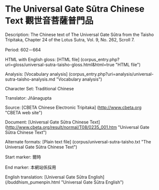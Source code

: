 # The Universal Gate Sūtra Chinese Text 觀世音菩薩普門品

Description: The Chinese text of The Universal Gate Sūtra from the Taisho Tripitaka, 
Chapter 24 of the Lotus Sutra, Vol. 9, No. 262, Scroll 7.

Period: 602－664

HTML with English gloss: [HTML file] (corpus_entry.php?uri=gloss/universal-sutra-taisho-gloss.html&html=true "HTML file")

Analysis: [Vocabulary analysis] (corpus_entry.php?uri=analysis/universal-sutra-taisho-analysis.md "Vocabulary analysis")

Character Set: Traditional Chinese

Translator: Jñānagupta

Source: [CBETA Chinese Electronic Tripitaka] (http://www.cbeta.org "CBETA web site")

Document: [Universal Gate Sūtra Chinese Text] (http://www.cbeta.org/result/normal/T08/0235_001.htm "Universal Gate Sūtra Chinese Text")

Alternate formats: [Plain text file] (corpus/universal-sutra-taisho.txt "The Universal Gate Sūtra Chinese Text")

Start marker: 爾時

End marker: 本網站係採用

English translation: [Universal Gate Sūtra English] (/buddhism_pumenpin.html "Universal Gate Sūtra English")


